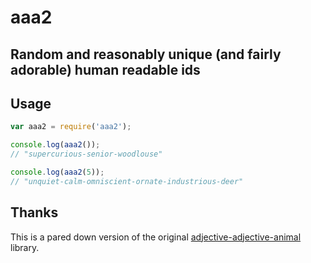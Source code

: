 # aaa2
## Random and reasonably unique (and fairly adorable) human readable ids

## Usage
```javascript
var aaa2 = require('aaa2');

console.log(aaa2());
// "supercurious-senior-woodlouse"

console.log(aaa2(5));
// "unquiet-calm-omniscient-ornate-industrious-deer"
```

## Thanks
This is a pared down version of the original [adjective-adjective-animal](https://github.com/a-type/adjective-adjective-animal) library.